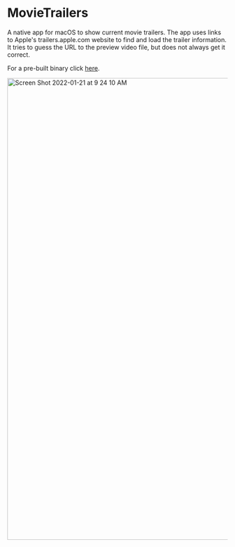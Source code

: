# MovieTrailers

A native app for macOS to show current movie trailers. The app uses links to Apple's trailers.apple.com website to find and load the trailer information. It tries to guess the URL to the preview video file, but does not always get it correct.

For a pre-built binary click [here](https://robdodson.net/MovieTrailers/downloads/MovieTrailers.dmg).

<img width="1055" alt="Screen Shot 2022-01-21 at 9 24 10 AM" src="https://user-images.githubusercontent.com/16143864/150572161-84ccdc4b-3b1e-44bd-891c-cacc7c605564.png">
